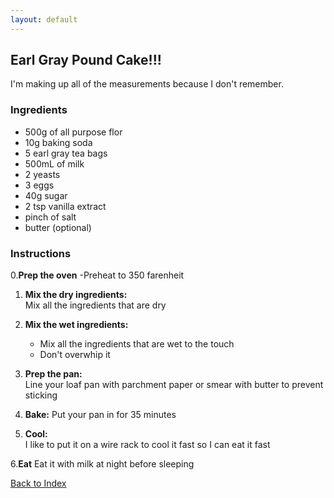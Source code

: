 ```yaml
---
layout: default
---
```


## Earl Gray Pound Cake!!!
I'm making up all of the measurements because I don't remember.

### Ingredients
- 500g of all purpose flor
- 10g baking soda
- 5 earl gray tea bags
- 500mL of milk
- 2 yeasts
- 3 eggs
- 40g sugar
- 2 tsp vanilla extract
- pinch of salt
- butter (optional)

### Instructions
0.**Prep the oven**
  -Preheat to 350 farenheit
  
1. **Mix the dry ingredients:**  
   Mix all the ingredients that are dry

2. **Mix the wet ingredients:**  
   - Mix all the ingredients that are wet to the touch
   - Don't overwhip it

3. **Prep the pan:**  
   Line your loaf pan with parchment paper or smear with butter to prevent sticking

4. **Bake:**
   Put your pan in for 35 minutes

5. **Cool:**  
   I like to put it on a wire rack to cool it fast so I can eat it fast

6.**Eat**
  Eat it with milk at night before sleeping
  
[Back to Index](../)
